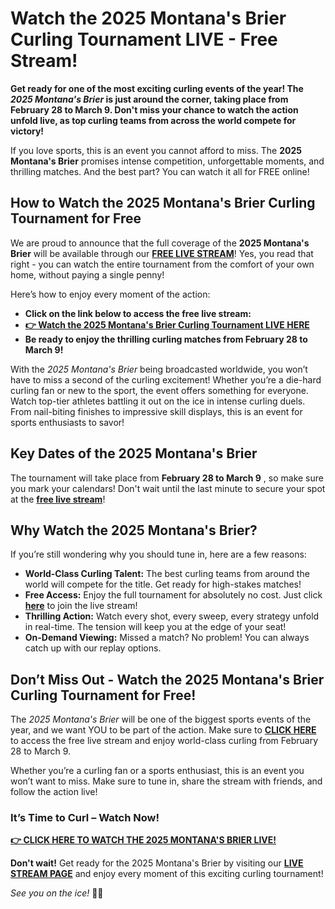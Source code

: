 # Watch the 2025 Montana's Brier Curling Tournament LIVE - Free Stream!

**Get ready for one of the most exciting curling events of the year! The _2025 Montana's Brier_ is just around the corner, taking place from February 28 to March 9. Don't miss your chance to watch the action unfold live, as top curling teams from across the world compete for victory!**

If you love sports, this is an event you cannot afford to miss. The **2025 Montana's Brier** promises intense competition, unforgettable moments, and thrilling matches. And the best part? You can watch it all for FREE online!

## How to Watch the 2025 Montana's Brier Curling Tournament for Free

We are proud to announce that the full coverage of the **2025 Montana's Brier** will be available through our [**FREE LIVE STREAM**](https://tinyurl.com/livestreamfreeo?st=2025montanasbrier&si=gh)! Yes, you read that right - you can watch the entire tournament from the comfort of your own home, without paying a single penny!

Here’s how to enjoy every moment of the action:

- **Click on the link below to access the free live stream:**
- [**👉 Watch the 2025 Montana's Brier Curling Tournament LIVE HERE**](https://tinyurl.com/livestreamfreeo?st=2025montanasbrier&si=gh)
- **Be ready to enjoy the thrilling curling matches from February 28 to March 9!**

With the _2025 Montana's Brier_ being broadcasted worldwide, you won’t have to miss a second of the curling excitement! Whether you’re a die-hard curling fan or new to the sport, the event offers something for everyone. Watch top-tier athletes battling it out on the ice in intense curling duels. From nail-biting finishes to impressive skill displays, this is an event for sports enthusiasts to savor!

## Key Dates of the 2025 Montana's Brier

The tournament will take place from **February 28 to March 9** , so make sure you mark your calendars! Don't wait until the last minute to secure your spot at the **[free live stream](https://tinyurl.com/livestreamfreeo?st=2025montanasbrier&si=gh)**!

## Why Watch the 2025 Montana's Brier?

If you’re still wondering why you should tune in, here are a few reasons:

- **World-Class Curling Talent:** The best curling teams from around the world will compete for the title. Get ready for high-stakes matches!
- **Free Access:** Enjoy the full tournament for absolutely no cost. Just click [**here**](https://tinyurl.com/livestreamfreeo?st=2025montanasbrier&si=gh) to join the live stream!
- **Thrilling Action:** Watch every shot, every sweep, every strategy unfold in real-time. The tension will keep you at the edge of your seat!
- **On-Demand Viewing:** Missed a match? No problem! You can always catch up with our replay options.

## Don’t Miss Out - Watch the 2025 Montana's Brier Curling Tournament for Free!

The _2025 Montana's Brier_ will be one of the biggest sports events of the year, and we want YOU to be part of the action. Make sure to [**CLICK HERE**](https://tinyurl.com/livestreamfreeo?st=2025montanasbrier&si=gh) to access the free live stream and enjoy world-class curling from February 28 to March 9.

Whether you’re a curling fan or a sports enthusiast, this is an event you won’t want to miss. Make sure to tune in, share the stream with friends, and follow the action live!

### It’s Time to Curl – Watch Now!

[**👉 CLICK HERE TO WATCH THE 2025 MONTANA'S BRIER LIVE!**](https://tinyurl.com/livestreamfreeo?st=2025montanasbrier&si=gh)

**Don't wait!** Get ready for the 2025 Montana's Brier by visiting our [**LIVE STREAM PAGE**](https://tinyurl.com/livestreamfreeo?st=2025montanasbrier&si=gh) and enjoy every moment of this exciting curling tournament!

_See you on the ice!_ 🏒✨
